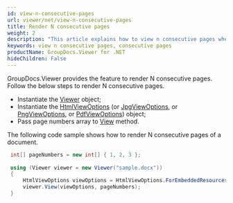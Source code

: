 ```yaml
---
id: view-n-consecutive-pages
url: viewer/net/view-n-consecutive-pages
title: Render N consecutive pages
weight: 2
description: "This article explains how to view n consecutive pages when processing documents with GroupDocs.Viewer within your .NET applications."
keywords: view n consecutive pages, consecutive pages
productName: GroupDocs.Viewer for .NET
hideChildren: False
---
```

GroupDocs.Viewer provides the feature to render N consecutive pages. Follow the below steps to render N consecutive pages.

* Instantiate the [Viewer](https://apireference.groupdocs.com/net/viewer/groupdocs.viewer/viewer) object;
* Instantiate the [HtmlViewOptions](https://apireference.groupdocs.com/net/viewer/groupdocs.viewer.options/htmlviewoptions) (or [JpgViewOptions](https://apireference.groupdocs.com/net/viewer/groupdocs.viewer.options/jpgviewoptions), or [PngViewOptions](https://apireference.groupdocs.com/net/viewer/groupdocs.viewer.options/pngviewoptions), or [PdfViewOptions](https://apireference.groupdocs.com/net/viewer/groupdocs.viewer.options/pdfviewoptions)) object;
* Pass page numbers array to [View](https://apireference.groupdocs.com/net/viewer/groupdocs.viewer/viewer/methods/view) method.

The following code sample shows how to render N consecutive pages of a document.

```csharp
 int[] pageNumbers = new int[] { 1, 2, 3 };
 
 using (Viewer viewer = new Viewer("sample.docx"))
 {
     HtmlViewOptions viewOptions = HtmlViewOptions.ForEmbeddedResources();
     viewer.View(viewOptions, pageNumbers);
 }
```
